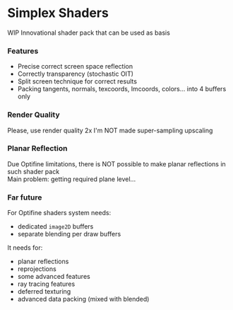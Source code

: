 # Simplex Shaders

WIP Innovational shader pack that can be used as basis


### Features

- Precise correct screen space reflection
- Correctly transparency (stochastic OIT)
- Split screen technique for correct results
- Packing tangents, normals, texcoords, lmcoords, colors... into 4 buffers only


### Render Quality

Please, use render quality 2x
I'm NOT made super-sampling upscaling


### Planar Reflection

Due Optifine limitations, there is NOT possible to make planar reflections in such shader pack<br>
Main problem: getting required plane level...


### Far future

For Optifine shaders system needs:
- dedicated `image2D` buffers
- separate blending per draw buffers

It needs for:
- planar reflections
- reprojections
- some advanced features
- ray tracing features
- deferred texturing
- advanced data packing (mixed with blended)
